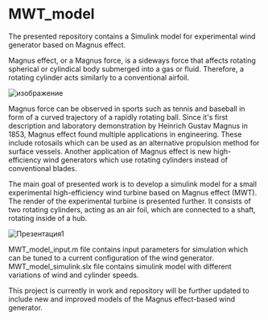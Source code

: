 # MWT_model

The presented repository contains a Simulink model for experimental wind generator based on Magnus effect. 

Magnus effect, or a Magnus force, is a sideways force that affects rotating spherical or cylindical body submerged into a gas or fluid. Therefore, a rotating cylinder acts similarly to a conventional airfoil. 

![изображение](https://user-images.githubusercontent.com/86794870/130794392-5cc4f05f-4f00-4743-b69a-75d328e6cf0b.png)

Magnus force can be observed in sports such as tennis and baseball in form of a curved trajectory of a rapidly rotating ball. Since it's first description and laboratory demonstration by Heinrich Gustav Magnus in 1853, Magnus effect found multiple applications in engineering. These include rotosails which can be used as an alternative propulsion method for surface vessels. Another application of Magnus effect is new high-efficiency wind generators which use rotating cylinders instead of conventional blades.

The main goal of presented work is to develop a simulink model for a small experimental high-efficiency wind turbine based on Magnus effect (MWT). The render of the experimental turbine is presented further. It consists of two rotating cylinders, acting as an air foil, which are connected to a shaft, rotating inside of a hub.

![Презентация1](https://user-images.githubusercontent.com/86794870/130788554-83bad5fa-dce3-4462-9a14-52e391636e3c.png)

MWT_model_input.m file contains input parameters for simulation which can be tuned to a current configuration of the wind generator. 
MWT_model_simulink.slx file contains simulink model with different variations of wind and cylinder speeds.

This project is currently in work and repository will be further updated to include new and improved models of the Magnus effect-based wind generator.


